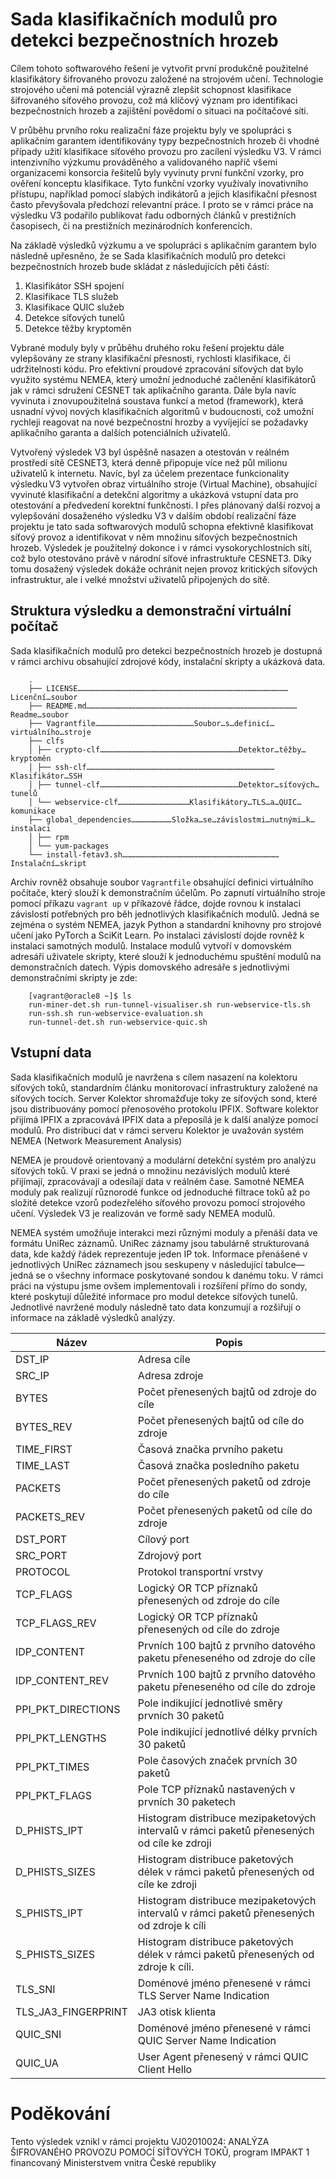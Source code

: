 # Sada klasifikačních modulů pro detekci bezpečnostních hrozeb  

Cílem tohoto softwarového řešení je vytvořit první produkčně použitelné klasifikátory šifrovaného provozu založené na strojovém učení. Technologie strojového učení má potenciál výrazně zlepšit schopnost klasifikace šifrovaného síťového provozu, což má klíčový význam pro identifikaci bezpečnostních hrozeb a zajištění povědomí o situaci na počítačové síti.

V průběhu prvního roku realizační fáze projektu byly ve spolupráci s aplikačním garantem identifikovány typy bezpečnostních hrozeb či vhodné případy užití klasifikace síťového provozu pro zacílení výsledku V3. V rámci intenzivního výzkumu prováděného a validovaného napříč všemi organizacemi konsorcia řešitelů byly vyvinuty první funkční vzorky, pro ověření konceptu klasifikace. Tyto funkční vzorky využívaly inovativního přístupu, například pomocí slabých indikátorů a jejich klasifikační přesnost často převyšovala předchozí relevantní práce. I proto se v rámci práce na výsledku V3 podařilo publikovat řadu odborných článků v prestižních časopisech, či na prestižních mezinárodních konferencích.

Na základě výsledků výzkumu a ve spolupráci s aplikačním garantem bylo následně upřesněno, že se Sada klasifikačních modulů pro detekci bezpečnostních hrozeb bude skládat z následujících pěti částí:

1.  Klasifikátor SSH spojení
2.  Klasifikace TLS služeb
3.  Klasifikace QUIC služeb
4.  Detekce síťových tunelů
5.  Detekce těžby kryptoměn
    

Vybrané moduly byly v průběhu druhého roku řešení projektu dále vylepšovány ze strany klasifikační přesnosti, rychlosti klasifikace, či udržitelnosti kódu. Pro efektivní proudové zpracování síťových dat bylo využito systému NEMEA, který umožní jednoduché začlenění klasifikátorů jak v rámci sdružení CESNET tak aplikačního garanta. Dále byla navíc vyvinuta i znovupoužitelná soustava funkcí a metod (framework), která usnadní vývoj nových klasifikačních algoritmů v budoucnosti, což umožní rychleji reagovat na nové bezpečnostní hrozby a vyvíjející se požadavky aplikačního garanta a dalších potenciálních uživatelů.

Vytvořený výsledek V3 byl úspěšně nasazen a otestován v reálném prostředí sítě CESNET3, která denně připopuje více než půl milionu uživatelů k internetu. Navíc, byl za účelem prezentace funkcionality výsledku V3 vytvořen obraz virtuálního stroje (Virtual Machine), obsahující vyvinuté klasifikační a detekční algoritmy a ukázková vstupní data pro otestování a předvedení korektní funkčnosti. I přes plánovaný další rozvoj a vylepšování dosaženého výsledku V3 v dalším období realizační fáze projektu je tato sada softwarových modulů schopna efektivně klasifikovat síťový provoz a identifikovat v něm množinu síťových bezpečnostních hrozeb. Výsledek je použitelný dokonce i v rámci vysokorychlostních sítí, což bylo otestováno právě v národní síťové infrastruktuře CESNET3. Díky tomu dosažený výsledek dokáže ochránit nejen provoz kritických síťových infrastruktur, ale i velké množství uživatelů připojených do sítě.

## Struktura výsledku a demonstrační virtuální počítač
Sada klasifikačních modulů pro detekci bezpečnostních hrozeb je dostupná v rámci archivu obsahující zdrojové kódy, instalační skripty a ukázková data.

```
    .
    ├── LICENSE……………………………………………………………………………………………………………………………Licenční…soubor
    ├── README.md……………………………………………………………………………………………………………………………Readme…soubor
    ├── Vagrantfile…………………………………………………………Soubor…s…definicí…virtuálního…stroje
    ├── clfs
    │ ├── crypto-clf…………………………………………………………………………………Detektor…těžby…kryptoměn
    │ ├── ssh-clf………………………………………………………………………………………………………………Klasifikátor…SSH
    │ ├── tunnel-clf…………………………………………………………………………………Detektor…síťových…tunelů
    │ └── webservice-clf…………………………………………Klasifikátory…TLS…a…QUIC…komunikace
    ├── global_dependencies………………………Složka…se…závislostmi…nutnými…k…instalaci
    │ ├── rpm
    │ └── yum-packages
    └── install-fetav3.sh……………………………………………………………………………………………Instalační…skript
```

Archiv rovněž obsahuje soubor `Vagrantfile` obsahující definici virtuálního počítače, který slouží k demonstračním účelům. Po zapnutí virtuálního stroje pomocí příkazu `vagrant up` v příkazové řádce, dojde rovnou k instalaci závislostí potřebných pro běh jednotlivých klasifikačních modulů. Jedná se zejména o systém NEMEA, jazyk Python a standardní knihovny pro strojové učení jako PyTorch a SciKit Learn. Po instalaci závislostí dojde rovněž k instalaci samotných modulů. Instalace modulů vytvoří v domovském adresáři uživatele skripty, které slouží k jednoduchému spuštění modulů na demonstračních datech. Výpis domovského adresáře s jednotlivými demonstračními skripty je zde:
```
    [vagrant@oracle8 ~]$ ls
    run-miner-det.sh run-tunnel-visualiser.sh run-webservice-tls.sh
    run-ssh.sh run-webservice-evaluation.sh
    run-tunnel-det.sh run-webservice-quic.sh
```
## Vstupní data

Sada klasifikačních modulů je navržena s cílem nasazení na kolektoru síťových toků, standardním článku monitorovací infrastruktury založené na síťových tocích. Server Kolektor shromažďuje toky ze síťových sond, které jsou distribuovány pomocí přenosového protokolu IPFIX. Software kolektor přijímá IPFIX a zpracovává IPFIX data a přeposílá je k další analýze pomocí modulů. Pro distribuci dat v rámci serveru Kolektor je uvažován systém NEMEA (Network Measurement Analysis)

NEMEA je proudově orientovaný a modulární detekční systém pro analýzu síťových toků. V praxi se jedná o množinu nezávislých modulů které přijímají, zpracovávají a odesílají data v reálném čase. Samotné NEMEA moduly pak realizují různorodé funkce od jednoduché filtrace toků až po složité detekce vzorů podezřelého síťového provozu pomocí strojového učení. Výsledek V3 je realizován ve formě sady NEMEA modulů.

  

NEMEA systém umožňuje interakci mezi různými moduly a přenáší data ve formátu UniRec záznamů. UniRec záznamy jsou tabulárně strukturovaná data, kde každý řádek reprezentuje jeden IP tok. Informace přenášené v jednotlivých UniRec záznamech jsou seskupeny v následující tabulce—jedná se o všechny informace poskytované sondou k danému toku. V rámci práci na výstupu jsme ovšem implementovali i rozšíření přímo do sondy, které poskytují důležité informace pro modul detekce síťových tunelů. Jednotlivé navržené moduly následně tato data konzumují a rozšiřují o informace na základě výsledků analýzy.

| Název               | Popis                                                                                      |
| ------------------- | ------------------------------------------------------------------------------------------ |
| DST_IP              | Adresa cíle                                                                                |
| SRC_IP              | Adresa zdroje                                                                              |
| BYTES               | Počet přenesených bajtů od zdroje do cíle                                                  |
| BYTES_REV           | Počet přenesených bajtů od cíle do zdroje                                                  |
| TIME_FIRST          | Časová značka prvního paketu                                                               |
| TIME_LAST           | Časová značka posledního paketu                                                            |
| PACKETS             | Počet přenesených paketů od zdroje do cíle                                                 |
| PACKETS_REV         | Počet přenesených paketů od cíle do zdroje                                                 |
| DST_PORT            | Cílový port                                                                                |
| SRC_PORT            | Zdrojový port                                                                              |
| PROTOCOL            | Protokol transportní vrstvy                                                                |
| TCP_FLAGS           | Logický OR TCP příznaků přenesených od zdroje do cíle                                      |
| TCP_FLAGS_REV       | Logický OR TCP příznaků přenesených od cíle do zdroje                                      |
| IDP_CONTENT         | Prvních 100 bajtů z prvního datového paketu přeneseného od zdroje do cíle                  |
| IDP_CONTENT_REV     | Prvních 100 bajtů z prvního datového paketu přeneseného od cíle do zdroje                  |
| PPI_PKT_DIRECTIONS  | Pole indikující jednotlivé směry prvních 30 paketů                                         |
| PPI_PKT_LENGTHS     | Pole indikující jednotlivé délky prvních 30 paketů                                         |
| PPI_PKT_TIMES       | Pole časových značek prvních 30 paketů                                                     |
| PPI_PKT_FLAGS       | Pole TCP příznaků nastavených v prvních 30 paketech                                        |
| D_PHISTS_IPT        | Histogram distribuce mezipaketových intervalů v rámci paketů přenesených od cíle ke zdroji |
| D_PHISTS_SIZES      | Histogram distribuce paketových délek v rámci paketů přenesených od cíle ke zdroji         |
| S_PHISTS_IPT        | Histogram distribuce mezipaketových intervalů v rámci paketů přenesených od zdroje k cíli  |
| S_PHISTS_SIZES      | Histogram distribuce paketových délek v rámci paketů přenesených od zdroje k cíli.         |
| TLS_SNI             | Doménové jméno přenesené v rámci TLS Server Name Indication                                |
| TLS_JA3_FINGERPRINT | JA3 otisk klienta                                                                          |
| QUIC_SNI            | Doménové jméno přenesené v rámci QUIC Server Name Indication                               |
| QUIC_UA             | User Agent přenesený v rámci QUIC Client Hello                                             |


# Poděkování
Tento výsledek vznikl v rámci projektu VJ02010024: ANALÝZA ŠIFROVANÉHO PROVOZU POMOCÍ SÍŤOVÝCH TOKŮ, program IMPAKT 1 financovaný Ministerstvem vnitra České republiky 

